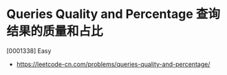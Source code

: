 # Queries Quality and Percentage 查询结果的质量和占比

[0001338] Easy

- https://leetcode-cn.com/problems/queries-quality-and-percentage/
